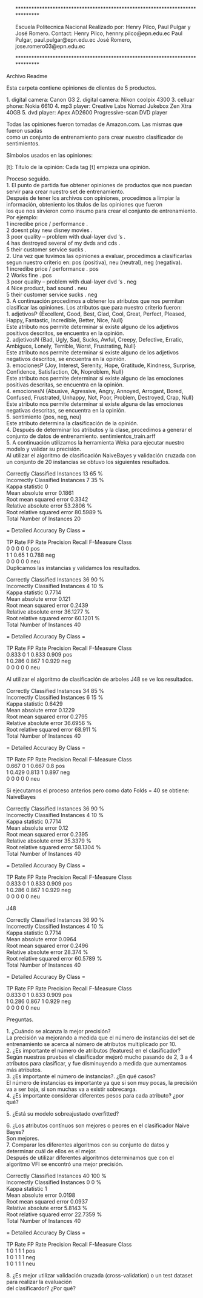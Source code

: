 <ul>
<p>*****************************************************************************</p>
Escuela Politecnica Nacional
Realizado por: Henry Pilco, Paul Pulgar y José Romero.
Contact:
Henry Pilco, hennry.pilco@epn.edu.ec
Paul Pulgar, paul.pulgar@epn.edu.ec
José Romero, jose.romero03@epn.edu.ec
<p>*****************************************************************************</p>
</ul>
Archivo Readme
<p>Esta carpeta contiene opiniones de clientes de 5 productos.</p>
1. digital camera: Canon G3 2. digital camera: Nikon coolpix 4300 3. celluar phone:  Nokia 6610 4. mp3 player:     Creative Labs Nomad Jukebox Zen Xtra 40GB 5. dvd player:     Apex <span class="caps">AD2600</span> Progressive-scan <span class="caps">DVD</span> player
<p>Todas las opiniones fueron tomadas de Amazon.com. Las mismas que fueron usadas<br />
como un conjunto de entrenamiento para crear nuestro clasificador de sentimientos.</p>
<p>Símbolos usados en las opiniones: </p>
[t]: Título de la opinión: Cada tag [t] empieza una opinión.
<p>Proceso seguido.<br />
1. El punto de partida fue obtener opiniones de productos que nos puedan servir para crear nuestro set de entrenamiento.<br />
   Después de tener los archivos con opiniones, procedimos a limpiar la información, obteniento los títulos de las opiniones que fueron<br />
   los que nos sirvieron como insumo para crear el conjunto de entrenamiento. Por ejemplo:<br />
	1 incredibe price / performance . <br />
	2 doesnt play new disney movies . <br />
	3 poor quality &#8211; problem with dual-layer dvd &#8216;s . <br />
	4 has destroyed several of my dvds and cds . <br />
	5 their customer service sucks . <br />
2. Una vez que tuvimos las opiniones a evaluar, procedimos a clasificarlas segun nuestro criterio en: pos (positiva), neu (neutral), neg (negativa).<br />
	1 incredibe price / performance . pos<br />
	2 Works fine . pos<br />
	3 poor quality &#8211; problem with dual-layer dvd &#8216;s . neg<br />
	4 Nice product, bad sound . neu<br />
	5 their customer service sucks . neg<br />
3. A continuación procedimos a obtener los atributos que nos permitan clasificar las opiniones. Los atributos que para nuestro criterio fueron:<br />
	1. adjetivosP {Excellent, Good, Best, Glad, Cool, Great, Perfect, Pleased, Happy, Fantastic, Incredible, Better, Nice, Null}<br />
	   Este atributo nos permite determinar si existe alguno de los adjetivos positivos descritos, se encuentra en la opinión.<br />
	2. adjetivosN {Bad, Ugly, Sad, Sucks, Awful, Creepy, Defective, Erratic, Ambiguos, Lonely, Terrible, Worst, Frustrating, Null}<br />
	   Este atributo nos permite determinar si existe alguno de los adjetivos negativos descritos, se encuentra en la opinión.<br />
	3. emocionesP {Joy, Interest, Serenity, Hope, Gratitude, Kindness, Surprise, Confidence, Satisfaction, Ok, Noproblem, Null} <br />
	   Este atributo nos permite determinar si existe alguno de las emociones positivas descritas, se encuentra en la opinión.<br />
	4. emocionesN {Abusive, Agressive, Angry, Annoyed, Arrogant, Bored, Confused, Frustrated, Unhappy, Not, Poor, Problem, Destroyed, Crap, Null}<br />
	   Este atributo nos permite determinar si existe alguna de las emociones negativas descritas, se encuentra en la opinión.<br />
	5. sentimiento {pos, neg, neu}<br />
	   Este atributo determina la clasificación de la opinión.<br />
4. Después de determinar los atributos y la clase, procedimos a generar el conjunto de datos de entrenamiento. sentimientos_train.arff<br />
5. A continuación utilizamos la herramienta Weka para ejecutar nuestro modelo y validar su precisión.<br />
	Al utilizar el algoritmo de clasificación NaiveBayes y validación cruzada con un conjunto de 20 instancias se obtuvo los siguientes resultados.</p>
<p>Correctly Classified Instances          13               65      %<br />
Incorrectly Classified Instances         7               35      %<br />
Kappa statistic                          0     <br />
Mean absolute error                      0.1861<br />
Root mean squared error                  0.3342<br />
Relative absolute error                 53.2806 %<br />
Root relative squared error             80.5989 %<br />
Total Number of Instances               20     </p>
<p>= Detailed Accuracy By Class =</p>
<p>TP Rate   FP Rate   Precision   Recall  F-Measure   Class<br />
  0         0          0         0         0        pos<br />
  1         1          0.65      1         0.788    neg<br />
  0         0          0         0         0        neu<br />
	Duplicamos las instancias y validamos los resultados.</p>
<p>Correctly Classified Instances          36               90      %<br />
Incorrectly Classified Instances         4               10      %<br />
Kappa statistic                          0.7714<br />
Mean absolute error                      0.121 <br />
Root mean squared error                  0.2439<br />
Relative absolute error                 36.1277 %<br />
Root relative squared error             60.1201 %<br />
Total Number of Instances               40     </p>
<p>= Detailed Accuracy By Class =</p>
<p>TP Rate   FP Rate   Precision   Recall  F-Measure   Class<br />
  0.833     0          1         0.833     0.909    pos<br />
  1         0.286      0.867     1         0.929    neg<br />
  0         0          0         0         0        neu</p>
<p>Al utilizar el algoritmo de clasificación de arboles <span class="caps">J48</span> se ve los resultados.</p>
<p>Correctly Classified Instances          34               85      %<br />
Incorrectly Classified Instances         6               15      %<br />
Kappa statistic                          0.6429<br />
Mean absolute error                      0.1229<br />
Root mean squared error                  0.2795<br />
Relative absolute error                 36.6956 %<br />
Root relative squared error             68.911  %<br />
Total Number of Instances               40     </p>
<p>= Detailed Accuracy By Class =</p>
<p>TP Rate   FP Rate   Precision   Recall  F-Measure   Class<br />
  0.667     0          1         0.667     0.8      pos<br />
  1         0.429      0.813     1         0.897    neg<br />
  0         0          0         0         0        neu</p>
<p>Si ejecutamos el proceso anterios pero como dato Folds = 40 se obtiene:<br />
NaiveBayes</p>
<p>Correctly Classified Instances          36               90      %<br />
Incorrectly Classified Instances         4               10      %<br />
Kappa statistic                          0.7714<br />
Mean absolute error                      0.12  <br />
Root mean squared error                  0.2395<br />
Relative absolute error                 35.3379 %<br />
Root relative squared error             58.1304 %<br />
Total Number of Instances               40     </p>
<p>= Detailed Accuracy By Class =</p>
<p>TP Rate   FP Rate   Precision   Recall  F-Measure   Class<br />
  0.833     0          1         0.833     0.909    pos<br />
  1         0.286      0.867     1         0.929    neg<br />
  0         0          0         0         0        neu</p>
<p><span class="caps">J48</span></p>
<p>Correctly Classified Instances          36               90      %<br />
Incorrectly Classified Instances         4               10      %<br />
Kappa statistic                          0.7714<br />
Mean absolute error                      0.0964<br />
Root mean squared error                  0.2496<br />
Relative absolute error                 28.374  %<br />
Root relative squared error             60.5789 %<br />
Total Number of Instances               40     </p>
<p>= Detailed Accuracy By Class =</p>
<p>TP Rate   FP Rate   Precision   Recall  F-Measure   Class<br />
  0.833     0          1         0.833     0.909    pos<br />
  1         0.286      0.867     1         0.929    neg<br />
  0         0          0         0         0        neu</p>
<p>Preguntas.</p>
<p>1. ¿Cuándo se alcanza la mejor precisión?<br />
	La precisión va mejorando a medida que el número de instancias del set de entrenamiento se acerca al número de atributos multiplicado por 10.<br />
2. ¿Es importante el número de atributos (features) en el clasificador?<br />
	Según nuestras pruebas el clasificador mejoró mucho pasando de 2, 3 a 4 atributos para clasificar, y fue disminuyendo a medida que aumentamos más atributos.<br />
3. ¿Es importante el número de instancias?. ¿En qué casos?<br />
	El número de instancias es importante ya que si son muy pocas, la precisión va a ser baja, si son muchas va a existir sobrecarga. <br />
4. ¿Es importante considerar diferentes pesos para cada atributo? ¿por qué?</p>
<p>5. ¿Está su modelo sobreajustado overfitted?</p>
<p>6. ¿Los atributos contínuos son mejores o peores en el clasificador Naive Bayes?<br />
	Son mejores.<br />
7. Comparar los diferentes algoritmos con su conjunto de datos y determinar cuál de ellos es el mejor.<br />
	Después de utilizar diferentes algoritmos determinamos que con el algoritmo <span class="caps">VFI</span> se encontró una mejor precisión.</p>
<p>Correctly Classified Instances          40              100      %<br />
Incorrectly Classified Instances         0                0      %<br />
Kappa statistic                          1     <br />
Mean absolute error                      0.0198<br />
Root mean squared error                  0.0937<br />
Relative absolute error                  5.8143 %<br />
Root relative squared error             22.7359 %<br />
Total Number of Instances               40     </p>
<p>= Detailed Accuracy By Class =</p>
<p>TP Rate   FP Rate   Precision   Recall  F-Measure   Class<br />
  1         0          1         1         1        pos<br />
  1         0          1         1         1        neg<br />
  1         0          1         1         1        neu</p>
<p>8. ¿Es mejor utilizar validación cruzada (cross-validation) o un test dataset para realizar la evaluación<br />
del clasificardor? ¿Por qué?</p>
